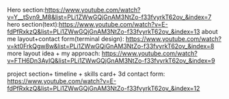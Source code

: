 Hero section:https://www.youtube.com/watch?v=Y__tSvn9_M8&list=PLi1ZWwGQjGnAM3NtZo-f33fvyrkT62ov_&index=7
hero section(text):https://www.youtube.com/watch?v=E-fdPfRxkzQ&list=PLi1ZWwGQjGnAM3NtZo-f33fvyrkT62ov_&index=13
about me layout+contact form(terminal design): https://www.youtube.com/watch?v=kt0FrkQgw8w&list=PLi1ZWwGQjGnAM3NtZo-f33fvyrkT62ov_&index=8
more layout idea + my approach: https://www.youtube.com/watch?v=FTH6Dn3AyIQ&list=PLi1ZWwGQjGnAM3NtZo-f33fvyrkT62ov_&index=9

project section+ timeline + skills card+ 3d contact form: https://www.youtube.com/watch?v=E-fdPfRxkzQ&list=PLi1ZWwGQjGnAM3NtZo-f33fvyrkT62ov_&index=12